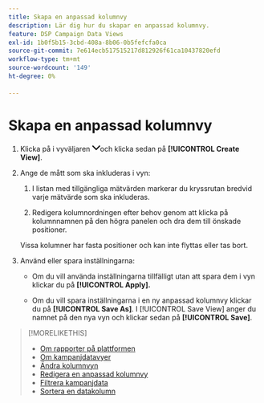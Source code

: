 ```yaml
---
title: Skapa en anpassad kolumnvy
description: Lär dig hur du skapar en anpassad kolumnvy.
feature: DSP Campaign Data Views
exl-id: 1b0f5b15-3cbd-408a-8b06-0b5fefcfa0ca
source-git-commit: 7e614ecb517515217d812926f61ca10437820efd
workflow-type: tm+mt
source-wordcount: '149'
ht-degree: 0%

---
```


# Skapa en anpassad kolumnvy

1. Klicka på i vyväljaren ![nedpil](/help/dsp/assets/chevron-down.png)och klicka sedan på **[!UICONTROL Create View]**.

1. Ange de mått som ska inkluderas i vyn:

   1. I listan med tillgängliga mätvärden markerar du kryssrutan bredvid varje mätvärde som ska inkluderas.

   1. Redigera kolumnordningen efter behov genom att klicka på kolumnnamnen på den högra panelen och dra dem till önskade positioner.

   Vissa kolumner har fasta positioner och kan inte flyttas eller tas bort.

1. Använd eller spara inställningarna:

   * Om du vill använda inställningarna tillfälligt utan att spara dem i vyn klickar du på **[!UICONTROL Apply].**

   * Om du vill spara inställningarna i en ny anpassad kolumnvy klickar du på **[!UICONTROL Save As]**. I [!UICONTROL Save View] anger du namnet på den nya vyn och klickar sedan på **[!UICONTROL Save]**.

>[!MORELIKETHIS]
>
>* [Om rapporter på plattformen](campaign-reports-about.md)
>* [Om kampanjdatavyer](campaign-data-views-about.md)
>* [Ändra kolumnvyn](column-view-change.md)
>* [Redigera en anpassad kolumnvy](column-view-edit.md)
>* [Filtrera kampanjdata](campaign-data-filter.md)
>* [Sortera en datakolumn](campaign-data-sort.md)

